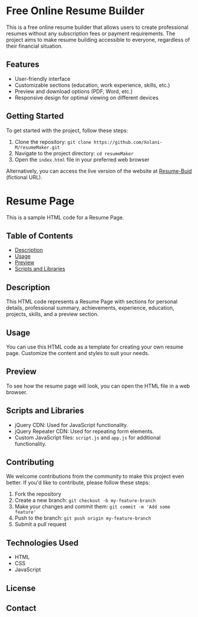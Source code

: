 # Free Online Resume Builder

This is a free online resume builder that allows users to create professional resumes without any subscription fees or payment requirements. The project aims to make resume building accessible to everyone, regardless of their financial situation.

## Features

- User-friendly interface
- Customizable sections (education, work experience, skills, etc.)
- Preview and download options (PDF, Word, etc.)
- Responsive design for optimal viewing on different devices

## Getting Started

To get started with the project, follow these steps:

1. Clone the repository: `git clone https://github.com/Xolani-M/resumeMaker.git`
2. Navigate to the project directory: `cd resumeMaker`
3. Open the `index.html` file in your preferred web browser

Alternatively, you can access the live version of the website at [Resume-Buid](https://resumewiz101.netlify.app/) (fictional URL).

# Resume Page

This is a sample HTML code for a Resume Page.

## Table of Contents

- [Description](#description)
- [Usage](#usage)
- [Preview](#preview)
- [Scripts and Libraries](#scripts-and-libraries)

## Description

This HTML code represents a Resume Page with sections for personal details, professional summary, achievements, experience, education, projects, skills, and a preview section.

## Usage

You can use this HTML code as a template for creating your own resume page. Customize the content and styles to suit your needs.

## Preview

To see how the resume page will look, you can open the HTML file in a web browser.

## Scripts and Libraries

- jQuery CDN: Used for JavaScript functionality.
- jQuery Repeater CDN: Used for repeating form elements.
- Custom JavaScript files: `script.js` and `app.js` for additional functionality.

## Contributing

We welcome contributions from the community to make this project even better. If you'd like to contribute, please follow these steps:

1. Fork the repository
2. Create a new branch: `git checkout -b my-feature-branch`
3. Make your changes and commit them: `git commit -m 'Add some feature'`
4. Push to the branch: `git push origin my-feature-branch`
5. Submit a pull request


## Technologies Used

- HTML
- CSS
- JavaScript

## License




## Contact

